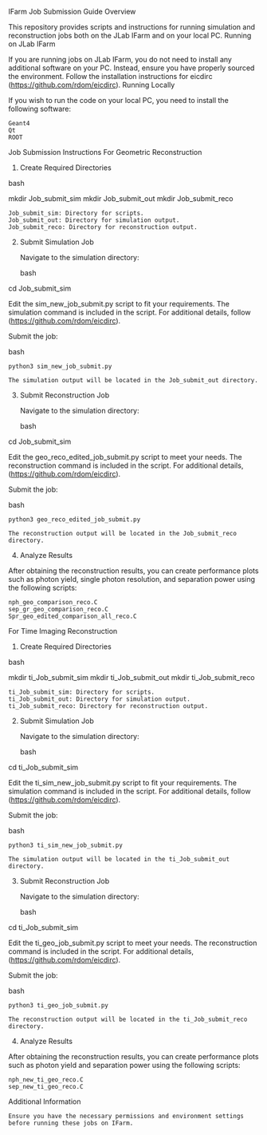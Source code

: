 IFarm Job Submission Guide
Overview

This repository provides scripts and instructions for running simulation and reconstruction jobs both on the JLab IFarm and on your local PC.
Running on JLab IFarm

If you are running jobs on JLab IFarm, you do not need to install any additional software on your PC. Instead, ensure you have properly sourced the environment. Follow the installation instructions for eicdirc (https://github.com/rdom/eicdirc).
Running Locally

If you wish to run the code on your local PC, you need to install the following software:

    Geant4
    Qt
    ROOT

Job Submission Instructions
For Geometric Reconstruction
1. Create Required Directories

bash

mkdir Job_submit_sim
mkdir Job_submit_out
mkdir Job_submit_reco

    Job_submit_sim: Directory for scripts.
    Job_submit_out: Directory for simulation output.
    Job_submit_reco: Directory for reconstruction output.

2. Submit Simulation Job

    Navigate to the simulation directory:

    bash

cd Job_submit_sim

Edit the sim_new_job_submit.py script to fit your requirements. The simulation command is included in the script. For additional details, follow (https://github.com/rdom/eicdirc).

Submit the job:

bash

    python3 sim_new_job_submit.py

    The simulation output will be located in the Job_submit_out directory.

3. Submit Reconstruction Job

    Navigate to the simulation directory:

    bash

cd Job_submit_sim

Edit the geo_reco_edited_job_submit.py script to meet your needs. The reconstruction command is included in the script. For additional details,(https://github.com/rdom/eicdirc).

Submit the job:

bash

    python3 geo_reco_edited_job_submit.py

    The reconstruction output will be located in the Job_submit_reco directory.

4. Analyze Results

After obtaining the reconstruction results, you can create performance plots such as photon yield, single photon resolution, and separation power using the following scripts:

    nph_geo_comparison_reco.C
    sep_gr_geo_comparison_reco.C
    Spr_geo_edited_comparison_all_reco.C

For Time Imaging Reconstruction
1. Create Required Directories

bash

mkdir ti_Job_submit_sim
mkdir ti_Job_submit_out
mkdir ti_Job_submit_reco

    ti_Job_submit_sim: Directory for scripts.
    ti_Job_submit_out: Directory for simulation output.
    ti_Job_submit_reco: Directory for reconstruction output.

2. Submit Simulation Job

    Navigate to the simulation directory:

    bash

cd ti_Job_submit_sim

Edit the ti_sim_new_job_submit.py script to fit your requirements. The simulation command is included in the script. For additional details, follow (https://github.com/rdom/eicdirc).

Submit the job:

bash

    python3 ti_sim_new_job_submit.py

    The simulation output will be located in the ti_Job_submit_out directory.

3. Submit Reconstruction Job

    Navigate to the simulation directory:

    bash

cd ti_Job_submit_sim

Edit the ti_geo_job_submit.py script to meet your needs. The reconstruction command is included in the script. For additional details, (https://github.com/rdom/eicdirc).

Submit the job:

bash

    python3 ti_geo_job_submit.py

    The reconstruction output will be located in the ti_Job_submit_reco directory.

4. Analyze Results

After obtaining the reconstruction results, you can create performance plots such as photon yield and separation power using the following scripts:

    nph_new_ti_geo_reco.C
    sep_new_ti_geo_reco.C

Additional Information

    Ensure you have the necessary permissions and environment settings before running these jobs on IFarm.
